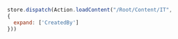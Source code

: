 ```javascript
  store.dispatch(Action.loadContent("/Root/Content/IT",
  {
    expand: ['CreatedBy']
  }))
```
